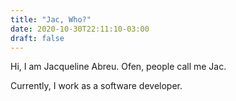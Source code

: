```yaml
---
title: "Jac, Who?"
date: 2020-10-30T22:11:10-03:00
draft: false
---
```


  Hi, I am Jacqueline Abreu. Ofen, people call me Jac.
  
  Currently, I work as a software developer.
